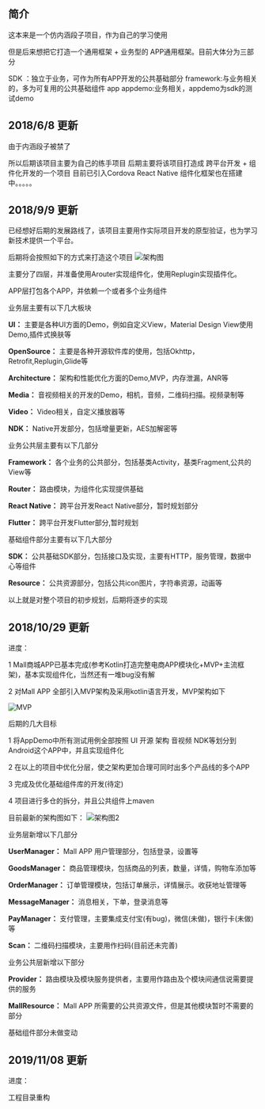 ## 简介
这本来是一个仿内涵段子项目，作为自己的学习使用

但是后来想把它打造一个通用框架 + 业务型的 APP通用框架。目前大体分为三部分

SDK ：独立于业务，可作为所有APP开发的公共基础部分
framework:与业务相关的，多为可复用的公共基础组件
app appdemo:业务相关，appdemo为sdk的测试demo

## 2018/6/8 更新
由于内涵段子被禁了

所以后期该项目主要为自己的练手项目 后期主要将该项目打造成 跨平台开发 + 组件化开发的一个项目
目前已引入Cordova React Native
组件化框架也在搭建中。。。。。

## 2018/9/9 更新
已经想好后期的发展路线了，该项目主要用作实际项目开发的原型验证，也为学习新技术提供一个平台。

后期将会按照如下的方式来打造这个项目
![架构图](https://github.com/qiyei2015/EssayJoke/raw/master/Doc/image/Architecture_image.PNG)

主要分了四层，并准备使用Arouter实现组件化，使用Replugin实现插件化。

APP层打包各个APP，并依赖一个或者多个业务组件

业务层主要有以下几大板块

**UI：** 主要是各种UI方面的Demo，例如自定义View，Material Design View使用Demo,插件式换肤等

**OpenSource：** 主要是各种开源软件库的使用，包括Okhttp，Retrofit,Replugin,Glide等

**Architecture：** 架构和性能优化方面的Demo,MVP，内存泄漏，ANR等

**Media：** 音视频相关的开发的Demo，相机，音频，二维码扫描。视频录制等

**Video：** Video相关，自定义播放器等

**NDK：** Native开发部分，包括增量更新，AES加解密等

业务公共层主要有以下几部分

**Framework：** 各个业务的公共部分，包括基类Activity，基类Fragment,公共的View等

**Router：** 路由模块，为组件化实现提供基础

**React Native：** 跨平台开发React Native部分，暂时规划部分

**Flutter：** 跨平台开发Flutter部分,暂时规划

基础组件部分主要有以下几大部分

**SDK：** 公共基础SDK部分，包括接口及实现，主要有HTTP，服务管理，数据中心等组件

**Resource：** 公共资源部分，包括公共icon图片，字符串资源，动画等

以上就是对整个项目的初步规划，后期将逐步的实现


## 2018/10/29 更新
进度：

1 Mall商城APP已基本完成(参考Kotlin打造完整电商APP模块化+MVP+主流框架)，基本实现组件化，当然还有一堆bug没有解

2 对Mall APP 全部引入MVP架构及采用kotlin语言开发，MVP架构如下

![MVP](https://github.com/qiyei2015/EssayJoke/raw/master/Doc/image/MVP_image.PNG)

后期的几大目标

1 将AppDemo中所有测试用例全部按照 UI 开源 架构 音视频 NDK等划分到Android这个APP中，并且实现组件化

2 在以上的项目中优化分层，使之架构更加合理可同时出多个产品线的多个APP

3 完成及优化基础组件库的开发(待定)

4 项目进行多仓的拆分，并且公共组件上maven

目前最新的架构图如下：
![架构图2](https://github.com/qiyei2015/EssayJoke/raw/master/Doc/image/Architecture2_image.PNG)

业务层新增以下几部分

**UserManager：** Mall APP 用户管理部分，包括登录，设置等

**GoodsManager：** 商品管理模块，包括商品的列表，数量，详情，购物车添加等

**OrderManager：** 订单管理模块，包括订单展示，详情展示。收获地址管理等

**MessageManager：** 消息相关，下单，登录消息等

**PayManager：** 支付管理，主要集成支付宝(有bug)，微信(未做)，银行卡(未做)等

**Scan：** 二维码扫描模块，主要用作扫码(目前还未完善)

业务公共层新增以下部分

**Provider：** 路由模块及模块服务提供者，主要用作路由及个模块间通信说需要提供的服务

**MallResource：** Mall APP 所需要的公共资源文件，但是其他模块暂时不需要的部分

基础组件部分未做变动

## 2019/11/08 更新
进度：

工程目录重构


